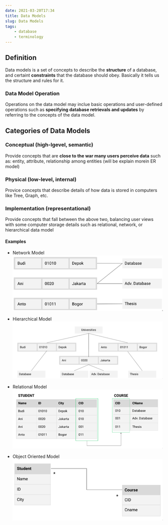 ```yaml
---
date: 2021-03-20T17:34
title: Data Models
slug: Data Models
tags:
	- database
	- terminology
---
```


## Definition

Data models is a set of concepts to describe the **structure** of a database, and certaint **constraints** that the database should obey. Basically it tells us the structure and rules for it.

### Data Model Operation

Operations on the data model may inclue basic operations and user-defined operations such as **specifying database retrievals and updates** by referring to the concepts of the data model.

## Categories of Data Models

### Conceptual (high-lgevel, semantic)

Provide concepts that are **close to the war many users perceive data** such as: entity, attribute, relationship among entities (will be explain morein ER model)

### Physical (low-level, internal)

Provice concepts that describe details of how data is stored in computers like Tree, Graph, etc.

### Implementation (representational)

Provide concepts that fall between the above two, balancing user views with some computer storage details such as relational, network, or hierarchical data model

#### Examples

- Network Model
  ![Network Model example](static/pic-selected-210320-1742-47.png)

- Hierarchical Model
  ![Hierarchical Model example](static/pic-selected-210320-1743-38.png)

- Relational Model
  ![Relational Model example](static/pic-selected-210320-1744-49.png)

- Object Oriented Model
  ![OO Model example](static/pic-selected-210320-1746-10.png)

